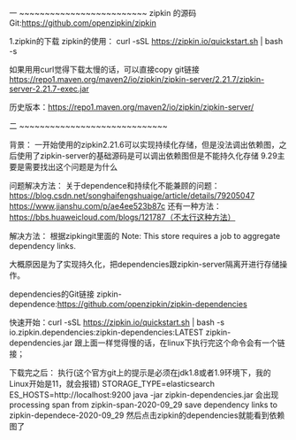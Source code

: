 
一  ~~~~~~~~~~~~~~~~~~~~~~~~~
zipkin 的源码Git:https://github.com/openzipkin/zipkin

1.zipkin的下载
zipkin的使用： curl -sSL https://zipkin.io/quickstart.sh | bash -s 

如果用用curl觉得下载太慢的话，可以直接copy git链接
https://repo1.maven.org/maven2/io/zipkin/zipkin-server/2.21.7/zipkin-server-2.21.7-exec.jar

历史版本：https://repo1.maven.org/maven2/io/zipkin/zipkin-server/

二 ~~~~~~~~~~~~~~~~~~~~~~~~~~~~~

背景：
一开始使用的zipkin2.21.6可以实现持续化存储，但是没法调出依赖图，之后使用了zipkin-server的基础源码是可以调出依赖图但是不能持久化存储
9.29主要是需要找出这个问题是为什么

问题解决方法：
关于dependence和持续化不能兼顾的问题：
https://blog.csdn.net/songhaifengshuaige/article/details/79205047
https://www.jianshu.com/p/ae4ee523b87c
还有一种方法：https://bbs.huaweicloud.com/blogs/121787（不太行这种方法）

解决方法：
根据zipkingit里面的
Note: This store requires a job to aggregate dependency links.

大概原因是为了实现持久化，把dependencies跟zipkin-server隔离开进行存储操作。

dependencies的Git链接
zipkin-dependence:https://github.com/openzipkin/zipkin-dependencies

快速开始：curl -sSL https://zipkin.io/quickstart.sh | bash -s io.zipkin.dependencies:zipkin-dependencies:LATEST zipkin-dependencies.jar
跟上面一样觉得慢的话，在linux下执行完这个命令会有一个链接；

下载完之后：
执行(这个官方git上的提示是必须在jdk1.8或者1.9环境下，我的Linux开始是11，就会报错)
STORAGE_TYPE=elasticsearch ES_HOSTS=http://localhost:9200 java -jar zipkin-dependencies.jar
会出现processing span from zipkin-span-2020-09_29
      save dependency links to zipkin-dependece-2020-09_29
然后点击zipkin的dependencies就能看到依赖图了
